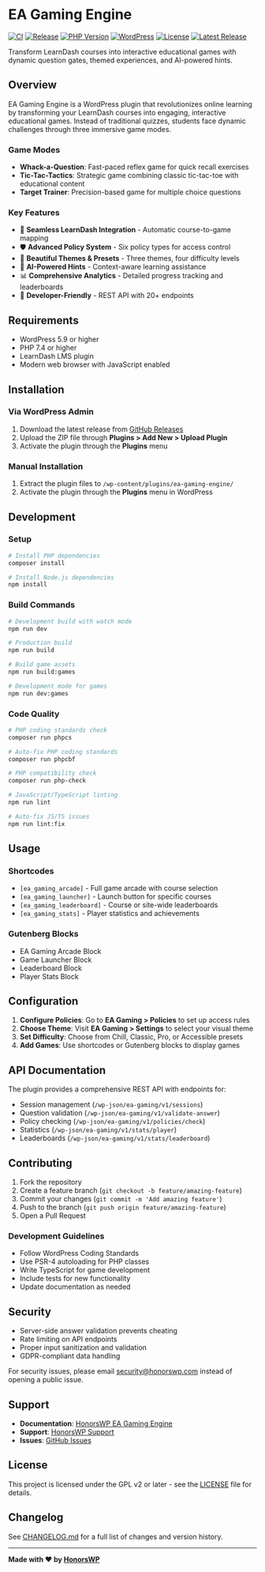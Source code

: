 # EA Gaming Engine

[![CI](https://github.com/easily-amused/ea-gaming-engine/workflows/CI/badge.svg)](https://github.com/easily-amused/ea-gaming-engine/actions/workflows/ci.yml)
[![Release](https://github.com/easily-amused/ea-gaming-engine/workflows/Release/badge.svg)](https://github.com/easily-amused/ea-gaming-engine/actions/workflows/release.yml)
[![PHP Version](https://img.shields.io/badge/PHP-7.4%2B-blue.svg)](https://php.net)
[![WordPress](https://img.shields.io/badge/WordPress-5.9%2B-blue.svg)](https://wordpress.org)
[![License](https://img.shields.io/badge/License-GPL%20v2%2B-blue.svg)](LICENSE)
[![Latest Release](https://img.shields.io/github/v/release/easily-amused/ea-gaming-engine)](https://github.com/easily-amused/ea-gaming-engine/releases)

Transform LearnDash courses into interactive educational games with dynamic question gates, themed experiences, and AI-powered hints.

## Overview

EA Gaming Engine is a WordPress plugin that revolutionizes online learning by transforming your LearnDash courses into engaging, interactive educational games. Instead of traditional quizzes, students face dynamic challenges through three immersive game modes.

### Game Modes

- **Whack-a-Question**: Fast-paced reflex game for quick recall exercises
- **Tic-Tac-Tactics**: Strategic game combining classic tic-tac-toe with educational content
- **Target Trainer**: Precision-based game for multiple choice questions

### Key Features

- 🎯 **Seamless LearnDash Integration** - Automatic course-to-game mapping
- 🛡️ **Advanced Policy System** - Six policy types for access control
- 🎨 **Beautiful Themes & Presets** - Three themes, four difficulty levels
- 🤖 **AI-Powered Hints** - Context-aware learning assistance
- 📊 **Comprehensive Analytics** - Detailed progress tracking and leaderboards
- 🔧 **Developer-Friendly** - REST API with 20+ endpoints

## Requirements

- WordPress 5.9 or higher
- PHP 7.4 or higher
- LearnDash LMS plugin
- Modern web browser with JavaScript enabled

## Installation

### Via WordPress Admin

1. Download the latest release from [GitHub Releases](https://github.com/easily-amused/ea-gaming-engine/releases)
2. Upload the ZIP file through **Plugins > Add New > Upload Plugin**
3. Activate the plugin through the **Plugins** menu

### Manual Installation

1. Extract the plugin files to `/wp-content/plugins/ea-gaming-engine/`
2. Activate the plugin through the **Plugins** menu in WordPress

## Development

### Setup

```bash
# Install PHP dependencies
composer install

# Install Node.js dependencies
npm install
```

### Build Commands

```bash
# Development build with watch mode
npm run dev

# Production build
npm run build

# Build game assets
npm run build:games

# Development mode for games
npm run dev:games
```

### Code Quality

```bash
# PHP coding standards check
composer run phpcs

# Auto-fix PHP coding standards
composer run phpcbf

# PHP compatibility check
composer run php-check

# JavaScript/TypeScript linting
npm run lint

# Auto-fix JS/TS issues
npm run lint:fix
```

## Usage

### Shortcodes

- `[ea_gaming_arcade]` - Full game arcade with course selection
- `[ea_gaming_launcher]` - Launch button for specific courses
- `[ea_gaming_leaderboard]` - Course or site-wide leaderboards
- `[ea_gaming_stats]` - Player statistics and achievements

### Gutenberg Blocks

- EA Gaming Arcade Block
- Game Launcher Block
- Leaderboard Block
- Player Stats Block

## Configuration

1. **Configure Policies**: Go to **EA Gaming > Policies** to set up access rules
2. **Choose Theme**: Visit **EA Gaming > Settings** to select your visual theme
3. **Set Difficulty**: Choose from Chill, Classic, Pro, or Accessible presets
4. **Add Games**: Use shortcodes or Gutenberg blocks to display games

## API Documentation

The plugin provides a comprehensive REST API with endpoints for:

- Session management (`/wp-json/ea-gaming/v1/sessions`)
- Question validation (`/wp-json/ea-gaming/v1/validate-answer`)
- Policy checking (`/wp-json/ea-gaming/v1/policies/check`)
- Statistics (`/wp-json/ea-gaming/v1/stats/player`)
- Leaderboards (`/wp-json/ea-gaming/v1/stats/leaderboard`)

## Contributing

1. Fork the repository
2. Create a feature branch (`git checkout -b feature/amazing-feature`)
3. Commit your changes (`git commit -m 'Add amazing feature'`)
4. Push to the branch (`git push origin feature/amazing-feature`)
5. Open a Pull Request

### Development Guidelines

- Follow WordPress Coding Standards
- Use PSR-4 autoloading for PHP classes
- Write TypeScript for game development
- Include tests for new functionality
- Update documentation as needed

## Security

- Server-side answer validation prevents cheating
- Rate limiting on API endpoints
- Proper input sanitization and validation
- GDPR-compliant data handling

For security issues, please email security@honorswp.com instead of opening a public issue.

## Support

- **Documentation**: [HonorsWP EA Gaming Engine](https://honorswp.com/ea-gaming-engine/)
- **Support**: [HonorsWP Support](https://honorswp.com/support/)
- **Issues**: [GitHub Issues](https://github.com/easily-amused/ea-gaming-engine/issues)

## License

This project is licensed under the GPL v2 or later - see the [LICENSE](LICENSE) file for details.

## Changelog

See [CHANGELOG.md](CHANGELOG.md) for a full list of changes and version history.

---

**Made with ❤️ by [HonorsWP](https://honorswp.com)**